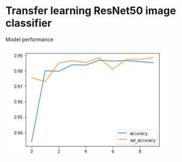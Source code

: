 # Transfer learning ResNet50 image classifier

Model performance

<img src="https://github.com/alissa404/Transfer-learning-ResNet50-image-classifier/blob/main/accuracy.jpg" width="450" height="300" alt="微信小程式"/><br/>
